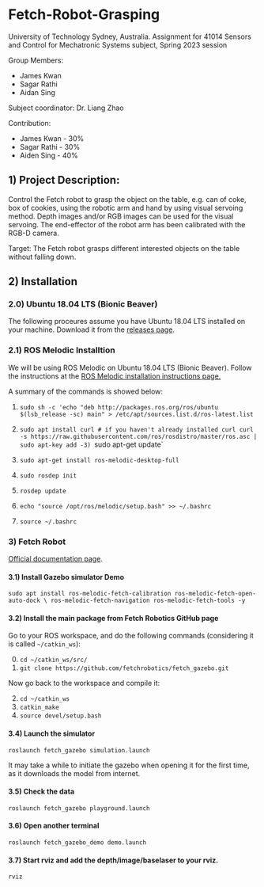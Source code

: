 # Fetch-Robot-Grasping

University of Technology Sydney, Australia.
Assignment for 41014 Sensors and Control for Mechatronic Systems subject, Spring 2023 session

Group Members:
 - James Kwan   
 - Sagar Rathi  
 - Aidan Sing    
 
Subject coordinator: Dr. Liang Zhao

Contribution: 
 - James Kwan - 30%
 - Sagar Rathi - 30%
 - Aiden Sing - 40%

## 1) Project Description: ##
Control the Fetch robot to grasp the object on the table, e.g. can of coke, box of cookies, using the robotic arm and hand by
using visual servoing method. Depth images and/or RGB images can be used for the visual servoing. The end-effector of the robot arm has been calibrated with the RGB-D camera.

Target: The Fetch robot grasps different interested objects on the table without falling down.

## 2) Installation ##

### 2.0) Ubuntu 18.04 LTS (Bionic Beaver)

The following proceures assume you have Ubuntu 18.04 LTS installed on your machine. Download it from the [releases page](http://releases.ubuntu.com/).
 
### 2.1) ROS Melodic Installtion 

We will be using ROS Melodic on Ubuntu 18.04 LTS (Bionic Beaver). Follow the instructions at the [ROS Melodic installation instructions page.](https://wiki.ros.org/melodic/Installation/Ubuntu)

A summary of the commands is showed below:

1) `sudo sh -c 'echo "deb http://packages.ros.org/ros/ubuntu $(lsb_release -sc) main" > /etc/apt/sources.list.d/ros-latest.list`

2) `sudo apt install curl # if you haven't already installed curl
    curl -s https://raw.githubusercontent.com/ros/rosdistro/master/ros.asc | sudo apt-key add -3) `sudo apt-get update`

3) `sudo apt-get install ros-melodic-desktop-full`

4) `sudo rosdep init`

5) `rosdep update`

6) `echo "source /opt/ros/melodic/setup.bash" >> ~/.bashrc`

7) `source ~/.bashrc`

### 3) Fetch Robot

[Official documentation page](https://docs.fetchrobotics.com/).

#### 3.1) Install Gazebo simulator Demo
`sudo apt install ros-melodic-fetch-calibration ros-melodic-fetch-open-auto-dock \
 ros-melodic-fetch-navigation ros-melodic-fetch-tools -y`

#### 3.2) Install the main package from Fetch Robotics GitHub page

Go to your ROS workspace, and do the following commands  (considering it is called `~/catkin_ws`): 

0) `cd ~/catkin_ws/src/`
1) `git clone https://github.com/fetchrobotics/fetch_gazebo.git`

Now go back to the workspace and compile it:

2) `cd ~/catkin_ws`
3) `catkin_make`
4) `source devel/setup.bash`

#### 3.4) Launch the simulator
`roslaunch fetch_gazebo simulation.launch`

It may take a while to initiate the gazebo when opening it for the first time, as it downloads the model from internet.
#### 3.5) Check the data
`roslaunch fetch_gazebo playground.launch`
#### 3.6) Open another terminal
`roslaunch fetch_gazebo_demo demo.launch`
#### 3.7) Start rviz and add the depth/image/baselaser to your rviz.
`rviz`

